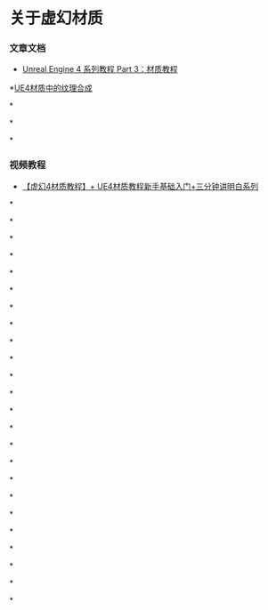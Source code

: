 # 关于虚幻材质
### 文章文档

* [Unreal Engine 4 系列教程 Part 3：材质教程](https://www.cnblogs.com/leoin2012/p/11713473.html)

*[UE4材质中的纹理合成](https://www.hanzhe.com/article/14)

*[]()

*[]()

*[]()


### 视频教程

* [【虚幻4材质教程】+ UE4材质教程新手基础入门+三分钟讲明白系列](https://www.bilibili.com/video/BV1ZK411W7tt)

*[]()

*[]()

*[]()

*[]()

*[]()

*[]()

*[]()

*[]()

*[]()

*[]()

*[]()

*[]()

*[]()

*[]()

*[]()

*[]()

*[]()

*[]()

*[]()

*[]()

*[]()

*[]()

*[]()

*[]()
